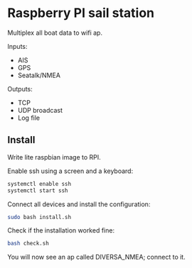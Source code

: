 # Raspberry PI sail station
Multiplex all boat data to wifi ap.

Inputs:
- AIS 
- GPS
- Seatalk/NMEA

Outputs:
- TCP
- UDP broadcast
- Log file


## Install

Write lite raspbian image to RPI.

Enable ssh using a screen and a keyboard:

```bash
systemctl enable ssh
systemctl start ssh
```

Connect all devices and install the configuration:

```bash
sudo bash install.sh
```

Check if the installation worked fine:

```bash
bash check.sh
```

You will now see an ap called DIVERSA_NMEA; connect to it.



